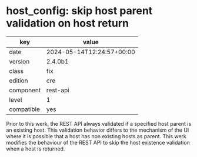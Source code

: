 [//]: # (werk v2)
# host_config: skip host parent validation on host return

key        | value
---------- | ---
date       | 2024-05-14T12:24:57+00:00
version    | 2.4.0b1
class      | fix
edition    | cre
component  | rest-api
level      | 1
compatible | yes

Prior to this werk, the REST API always validated if a specified
host parent is an existing host. This validation behavior differs
to the mechanism of the UI where it is possible that a host has
non existing hosts as parent. This werk modifies the behaviour of the
REST API to skip the host existence validation when a host is returned.
